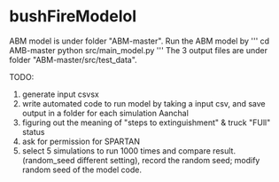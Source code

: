 # bushFireModelol

ABM model is under folder "ABM-master". Run the ABM model by
'''
cd AMB-master
python src/main_model.py
'''
The 3 output files are under folder "ABM-master/src/test_data". 

TODO:
1. generate input csvsx
2. write automated code to run model by taking a input csv, and save output in a folder for each simulation Aanchal
3. figuring out the meaning of "steps to extinguishment" & truck "FUll" status
4. ask for permission for SPARTAN 
5. select 5 simulations to run 1000 times and compare result. (random_seed different setting), record the random seed; modify random seed of the model code. 